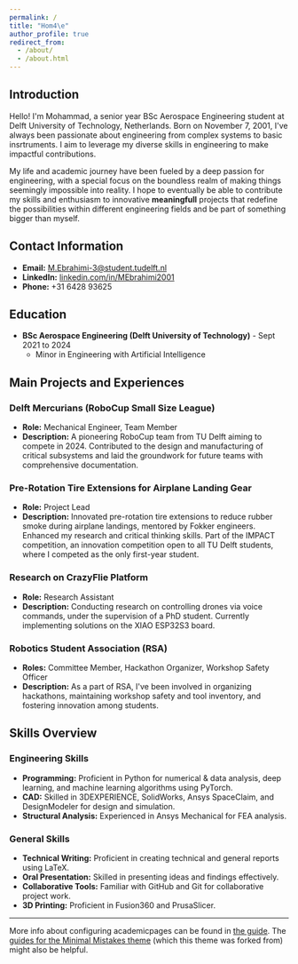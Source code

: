 ```yaml
---
permalink: /
title: "Hom4\e"
author_profile: true
redirect_from: 
  - /about/
  - /about.html
---
```

## Introduction
Hello! I'm Mohammad, a senior year BSc Aerospace Engineering student at Delft University of Technology, Netherlands. Born on November 7, 2001, I've always been passionate about engineering from complex systems to basic insrtruments. I aim to leverage my diverse skills in engineering to make impactful contributions.

My life and academic journey have been fueled by a deep passion for
engineering, with a special focus on the boundless realm of making things seemingly impossible into reality.
I hope to eventually be able to contribute my skills and enthusiasm to
innovative **meaningfull** projects that redefine the possibilities within different engineering fields and be part of something bigger than
myself.

## Contact Information
- **Email:** M.Ebrahimi-3@student.tudelft.nl
- **LinkedIn:** [linkedin.com/in/MEbrahimi2001](https://linkedin.com/in/MEbrahimi2001)
- **Phone:** +31 6428 93625

## Education
- **BSc Aerospace Engineering (Delft University of Technology)** - Sept 2021 to 2024
  - Minor in Engineering with Artificial Intelligence

## Main Projects and Experiences

### Delft Mercurians (RoboCup Small Size League)
- **Role:** Mechanical Engineer, Team Member
- **Description:** A pioneering RoboCup team from TU Delft aiming to compete in 2024. Contributed to the design and manufacturing of critical subsystems and laid the groundwork for future teams with comprehensive documentation.

### Pre-Rotation Tire Extensions for Airplane Landing Gear
- **Role:** Project Lead
- **Description:** Innovated pre-rotation tire extensions to reduce rubber smoke during airplane landings, mentored by Fokker engineers. Enhanced my research and critical thinking skills. Part of the IMPACT competition, an innovation competition open to all TU Delft students, where I competed as the only first-year student.

### Research on CrazyFlie Platform
- **Role:** Research Assistant
- **Description:** Conducting research on controlling drones via voice commands, under the supervision of a PhD student. Currently implementing solutions on the XIAO ESP32S3 board.

### Robotics Student Association (RSA)
- **Roles:** Committee Member, Hackathon Organizer, Workshop Safety Officer
- **Description:** As a part of RSA, I've been involved in organizing hackathons, maintaining workshop safety and tool inventory, and fostering innovation among students.

## Skills Overview

### Engineering Skills
- **Programming:** Proficient in Python for numerical & data analysis, deep learning, and machine learning algorithms using PyTorch.
- **CAD:** Skilled in 3DEXPERIENCE, SolidWorks, Ansys SpaceClaim, and DesignModeler for design and simulation.
- **Structural Analysis:** Experienced in Ansys Mechanical for FEA analysis.

### General Skills
- **Technical Writing:** Proficient in creating technical and general reports using LaTeX.
- **Oral Presentation:** Skilled in presenting ideas and findings effectively.
- **Collaborative Tools:** Familiar with GitHub and Git for collaborative project work.
- **3D Printing:** Proficient in Fusion360 and PrusaSlicer.


---


<!--

Thank you for visiting my portfolio. Let's connect and make something innovative together!
## Portfolio
This site showcases my engineering projects, skills, and experiences. Browse through to see detailed descriptions, outcomes, and the impact of my work. Your feedback and inquiries are welcome at M.Ebrahimi-3@student.tudelft.nl.

---
permalink: /
title: "academicpages is a ready-to-fork GitHub Pages template for academic personal websites"
author_profile: true
redirect_from: 
  - /about/
  - /about.html
---

This is the front page of a website that is powered by the [academicpages template](https://github.com/academicpages/academicpages.github.io) and hosted on GitHub pages. [GitHub pages](https://pages.github.com) is a free service in which websites are built and hosted from code and data stored in a GitHub repository, automatically updating when a new commit is made to the respository. This template was forked from the [Minimal Mistakes Jekyll Theme](https://mmistakes.github.io/minimal-mistakes/) created by Michael Rose, and then extended to support the kinds of content that academics have: publications, talks, teaching, a portfolio, blog posts, and a dynamically-generated CV. You can fork [this repository](https://github.com/academicpages/academicpages.github.io) right now, modify the configuration and markdown files, add your own PDFs and other content, and have your own site for free, with no ads! An older version of this template powers my own personal website at [stuartgeiger.com](http://stuartgeiger.com), which uses [this Github repository](https://github.com/staeiou/staeiou.github.io).

A data-driven personal website
======
Like many other Jekyll-based GitHub Pages templates, academicpages makes you separate the website's content from its form. The content & metadata of your website are in structured markdown files, while various other files constitute the theme, specifying how to transform that content & metadata into HTML pages. You keep these various markdown (.md), YAML (.yml), HTML, and CSS files in a public GitHub repository. Each time you commit and push an update to the repository, the [GitHub pages](https://pages.github.com/) service creates static HTML pages based on these files, which are hosted on GitHub's servers free of charge.

Many of the features of dynamic content management systems (like Wordpress) can be achieved in this fashion, using a fraction of the computational resources and with far less vulnerability to hacking and DDoSing. You can also modify the theme to your heart's content without touching the content of your site. If you get to a point where you've broken something in Jekyll/HTML/CSS beyond repair, your markdown files describing your talks, publications, etc. are safe. You can rollback the changes or even delete the repository and start over -- just be sure to save the markdown files! Finally, you can also write scripts that process the structured data on the site, such as [this one](https://github.com/academicpages/academicpages.github.io/blob/master/talkmap.ipynb) that analyzes metadata in pages about talks to display [a map of every location you've given a talk](https://academicpages.github.io/talkmap.html).

Getting started
======
1. Register a GitHub account if you don't have one and confirm your e-mail (required!)
1. Fork [this repository](https://github.com/academicpages/academicpages.github.io) by clicking the "fork" button in the top right. 
1. Go to the repository's settings (rightmost item in the tabs that start with "Code", should be below "Unwatch"). Rename the repository "[your GitHub username].github.io", which will also be your website's URL.
1. Set site-wide configuration and create content & metadata (see below -- also see [this set of diffs](http://archive.is/3TPas) showing what files were changed to set up [an example site](https://getorg-testacct.github.io) for a user with the username "getorg-testacct")
1. Upload any files (like PDFs, .zip files, etc.) to the files/ directory. They will appear at https://[your GitHub username].github.io/files/example.pdf.  
1. Check status by going to the repository settings, in the "GitHub pages" section

Site-wide configuration
------
The main configuration file for the site is in the base directory in [_config.yml](https://github.com/academicpages/academicpages.github.io/blob/master/_config.yml), which defines the content in the sidebars and other site-wide features. You will need to replace the default variables with ones about yourself and your site's github repository. The configuration file for the top menu is in [_data/navigation.yml](https://github.com/academicpages/academicpages.github.io/blob/master/_data/navigation.yml). For example, if you don't have a portfolio or blog posts, you can remove those items from that navigation.yml file to remove them from the header. 

Create content & metadata
------
For site content, there is one markdown file for each type of content, which are stored in directories like _publications, _talks, _posts, _teaching, or _pages. For example, each talk is a markdown file in the [_talks directory](https://github.com/academicpages/academicpages.github.io/tree/master/_talks). At the top of each markdown file is structured data in YAML about the talk, which the theme will parse to do lots of cool stuff. The same structured data about a talk is used to generate the list of talks on the [Talks page](https://academicpages.github.io/talks), each [individual page](https://academicpages.github.io/talks/2012-03-01-talk-1) for specific talks, the talks section for the [CV page](https://academicpages.github.io/cv), and the [map of places you've given a talk](https://academicpages.github.io/talkmap.html) (if you run this [python file](https://github.com/academicpages/academicpages.github.io/blob/master/talkmap.py) or [Jupyter notebook](https://github.com/academicpages/academicpages.github.io/blob/master/talkmap.ipynb), which creates the HTML for the map based on the contents of the _talks directory).

**Markdown generator**

I have also created [a set of Jupyter notebooks](https://github.com/academicpages/academicpages.github.io/tree/master/markdown_generator
) that converts a CSV containing structured data about talks or presentations into individual markdown files that will be properly formatted for the academicpages template. The sample CSVs in that directory are the ones I used to create my own personal website at stuartgeiger.com. My usual workflow is that I keep a spreadsheet of my publications and talks, then run the code in these notebooks to generate the markdown files, then commit and push them to the GitHub repository.

How to edit your site's GitHub repository
------
Many people use a git client to create files on their local computer and then push them to GitHub's servers. If you are not familiar with git, you can directly edit these configuration and markdown files directly in the github.com interface. Navigate to a file (like [this one](https://github.com/academicpages/academicpages.github.io/blob/master/_talks/2012-03-01-talk-1.md) and click the pencil icon in the top right of the content preview (to the right of the "Raw | Blame | History" buttons). You can delete a file by clicking the trashcan icon to the right of the pencil icon. You can also create new files or upload files by navigating to a directory and clicking the "Create new file" or "Upload files" buttons. 

Example: editing a markdown file for a talk
![Editing a markdown file for a talk](/images/editing-talk.png)

For more info
------

-->
More info about configuring academicpages can be found in [the guide](https://academicpages.github.io/markdown/). The [guides for the Minimal Mistakes theme](https://mmistakes.github.io/minimal-mistakes/docs/configuration/) (which this theme was forked from) might also be helpful.
